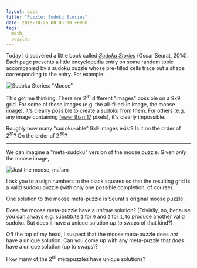```yaml
---
layout: post
title: "Puzzle: Sudoku Stories"
date: 2018-10-26 00:03:00 +0000
tags:
  math
  puzzles
---
```


Today I discovered a little book called [_Sudoku Stories_](https://amzn.to/2RAO0YB)
(Oscar Seurat, 2014). Each page presents a little encyclopedia entry on some
random topic accompanied by a sudoku puzzle whose pre-filled cells trace out
a shape corresponding to the entry. For example:

![Sudoku Stories: "Moose"](/blog/images/2018-10-26-sudoku-stories.png)

This got me thinking: There are 2<sup>81</sup> different "images" possible
on a 9x9 grid. For some of these images (e.g. the all-filled-in image, the
moose image), it's clearly possible to create a sudoku from them. For others
(e.g. any image containing [fewer than 17](https://arxiv.org/abs/1201.0749) pixels),
it's clearly impossible.

Roughly how many "sudoku-able" 9x9 images exist? Is it on the order of 2<sup>81</sup>?
On the order of 2<sup>30</sup>?

----

We can imagine a "meta-sudoku" version of the moose puzzle. Given *only*
the moose image,

![Just the moose, ma'am](/blog/images/2018-10-26-just-the-moose-maam.png)

I ask you to assign numbers to the black squares so that the resulting grid
is a valid sudoku puzzle (with only one possible completion, of course).

One solution to the moose meta-puzzle is Seurat's original moose puzzle.

Does the moose meta-puzzle have a _unique_ solution?  (Trivially, no, because you
can always e.g. substitute `1` for `9` and `9` for `1`, to produce another
valid sudoku. But does it have a unique solution _up to_ swaps of that kind?)

Off the top of my head, I suspect that the moose meta-puzzle does *not* have
a unique solution. Can you come up with any meta-puzzle that *does* have a unique
solution (up to swaps)?

How many of the 2<sup>81</sup> metapuzzles have unique solutions?
